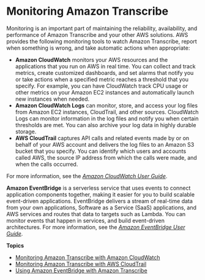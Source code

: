 # Monitoring Amazon Transcribe<a name="monitoring-transcribe"></a>

Monitoring is an important part of maintaining the reliability, availability, and performance of Amazon Transcribe and your other AWS solutions\. AWS provides the following monitoring tools to watch Amazon Transcribe, report when something is wrong, and take automatic actions when appropriate:
+ **Amazon CloudWatch** monitors your AWS resources and the applications that you run on AWS in real time\. You can collect and track metrics, create customized dashboards, and set alarms that notify you or take actions when a specified metric reaches a threshold that you specify\. For example, you can have CloudWatch track CPU usage or other metrics on your Amazon EC2 instances and automatically launch new instances when needed\.
+ **Amazon CloudWatch Logs** can monitor, store, and access your log files from Amazon EC2 instances, CloudTrail, and other sources\. CloudWatch Logs can monitor information in the log files and notify you when certain thresholds are met\. You can also archive your log data in highly durable storage\.
+ **AWS CloudTrail** captures API calls and related events made by or on behalf of your AWS account and delivers the log files to an Amazon S3 bucket that you specify\. You can identify which users and accounts called AWS, the source IP address from which the calls were made, and when the calls occurred\.

For more information, see the *[Amazon CloudWatch User Guide](https://docs.aws.amazon.com/AmazonCloudWatch/latest/monitoring/WhatIsCloudWatch.html)*\.

**Amazon EventBridge** is a serverless service that uses events to connect application components together, making it easier for you to build scalable event\-driven applications\. EventBridge delivers a stream of real\-time data from your own applications, Software as a Service \(SaaS\) applications, and AWS services and routes that data to targets such as Lambda\. You can monitor events that happen in services, and build event\-driven architectures\. For more information, see the *[Amazon EventBridge User Guide](https://docs.aws.amazon.com/eventbridge/latest/userguide/eb-what-is.html)*\.

**Topics**
+ [Monitoring Amazon Transcribe with Amazon CloudWatch](monitoring-cloudwatch.md)
+ [Monitoring Amazon Transcribe with AWS CloudTrail](monitoring-transcribe-cloud-trail.md)
+ [Using Amazon EventBridge with Amazon Transcribe](monitoring-events.md)